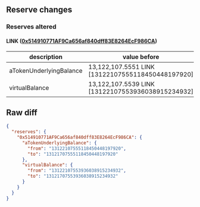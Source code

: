 ## Reserve changes

### Reserves altered

#### LINK ([0x514910771AF9Ca656af840dff83E8264EcF986CA](https://etherscan.io/address/0x514910771AF9Ca656af840dff83E8264EcF986CA))

| description | value before | value after |
| --- | --- | --- |
| aTokenUnderlyingBalance | 13,122,107.5551 LINK [13122107555118450448197920] | 13,121,707.5551 LINK [13121707555118450448197920] |
| virtualBalance | 13,122,107.5539 LINK [13122107553936038915234932] | 13,121,707.5539 LINK [13121707553936038915234932] |


## Raw diff

```json
{
  "reserves": {
    "0x514910771AF9Ca656af840dff83E8264EcF986CA": {
      "aTokenUnderlyingBalance": {
        "from": "13122107555118450448197920",
        "to": "13121707555118450448197920"
      },
      "virtualBalance": {
        "from": "13122107553936038915234932",
        "to": "13121707553936038915234932"
      }
    }
  }
}
```